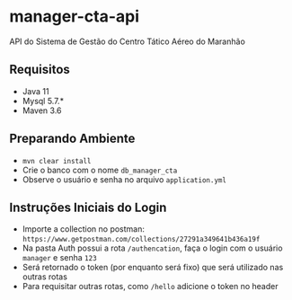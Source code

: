 # manager-cta-api
API do Sistema de Gestão do Centro Tático Aéreo do Maranhão


## Requisitos
* Java 11
* Mysql 5.7.*
* Maven 3.6

## Preparando Ambiente
* ```mvn clear install```
* Crie o banco com o nome ```db_manager_cta```
* Observe o usuário e senha no arquivo ```application.yml```

## Instruções Iniciais do Login
* Importe a collection no postman: ```https://www.getpostman.com/collections/27291a349641b436a19f```
* Na pasta Auth possui a rota ```/authencation```, faça o login com o usuário ```manager``` e senha ```123```
* Será retornado o token (por enquanto será fixo) que será utilizado nas outras rotas
* Para requisitar outras rotas, como ```/hello``` adicione o token no header 
